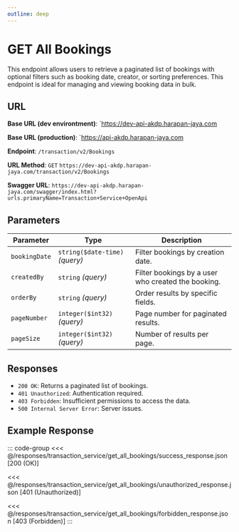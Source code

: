 ```yaml
---
outline: deep
---
```


# GET All Bookings

This endpoint allows users to retrieve a paginated list of bookings with optional filters such as booking date, creator, or sorting preferences. This endpoint is ideal for managing and viewing booking data in bulk.

## URL

**Base URL (dev environtment)**: `https://dev-api-akdp.harapan-jaya.com

**Base URL (production)**: `https://api-akdp.harapan-jaya.com

**Endpoint**: `/transaction/v2/Bookings`

**URL Method**: `GET` `https://dev-api-akdp.harapan-jaya.com/transaction/v2/Bookings`

**Swagger URL**: `https://dev-api-akdp.harapan-jaya.com/swagger/index.html?urls.primaryName=Transaction+Service+OpenApi`

## Parameters

| **Parameter**         | **Type**                          | **Description**                                     |
|-----------------------|-----------------------------------|-----------------------------------------------------|
| `bookingDate`         | `string($date-time)` _(query)_    | Filter bookings by creation date.                   |
| `createdBy`           | `string` _(query)_                | Filter bookings by a user who created the booking.  |
| `orderBy`             | `string` _(query)_                | Order results by specific fields.                   |
| `pageNumber`          | `integer($int32)` _(query)_       | Page number for paginated results.                  |
| `pageSize`            | `integer($int32)` _(query)_       | Number of results per page.                         |

## Responses

- `200 OK`: Returns a paginated list of bookings.
- `401 Unauthorized`: Authentication required.
- `403 Forbidden`: Insufficient permissions to access the data.
- `500 Internal Server Error`: Server issues.

## Example Response

::: code-group
<<< @/responses/transaction_service/get_all_bookings/success_response.json [200 (OK)]

<<< @/responses/transaction_service/get_all_bookings/unauthorized_response.json [401 (Unauthorized)]

<<< @/responses/transaction_service/get_all_bookings/forbidden_response.json [403 (Forbidden)]
:::
